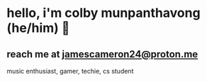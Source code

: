 # hello, i'm colby munpanthavong (he/him) 🏇
## reach me at jamescameron24@proton.me
music enthusiast, gamer, techie, cs student

<!---
jamescameron727/jamescameron727 is a ✨ special ✨ repository because its `README.md` (this file) appears on your GitHub profile.
You can click the Preview link to take a look at your changes.
--->
